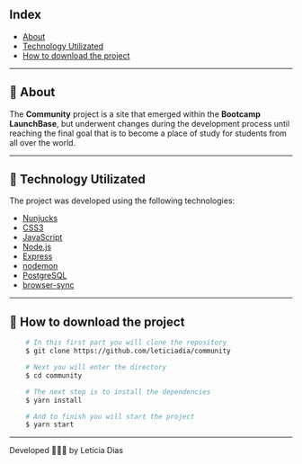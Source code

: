 ## Index 
- [About](#-about)
- [Technology Utilizated](#-technology-utilizated)
- [How to download the project](#-how-to-download-the-project)

---

## 📝 About
The **Community** project is a site that emerged within the **Bootcamp LaunchBase**, but underwent changes during the development process until reaching the final goal that is to become a place of study for students from all over the world. 

---

## 🚀 Technology Utilizated
The project was developed using the following technologies:

- [Nunjucks](https://mozilla.github.io/nunjucks/)
- [CSS3](https://www.w3schools.com/css/)
- [JavaScript](https://www.javascript.com/)
- [Node.js](https://nodejs.org/en/)
- [Express](https://expressjs.com/)
- [nodemon](https://www.npmjs.com/package//nodemon)
- [PostgreSQL](https://www.postgresql.org/)
- [browser-sync](https://browsersync.io/docs)

---

## 📁 How to download the project
```bash
    # In this first part you will clone the repository
    $ git clone https://github.com/leticiadia/community

    # Next you will enter the directory
    $ cd community

    # The next step is to install the dependencies
    $ yarn install

    # And to finish you will start the project
    $ yarn start

```
---
Developed 👩‍💻💜 by Leticia Dias
